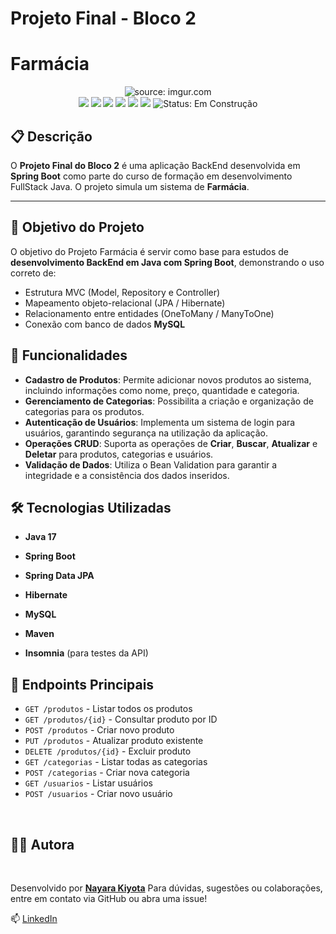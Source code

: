 # Projeto Final - Bloco 2

# Farmácia



<div align="center">
<img src="https://i.imgur.com/w8tTOuT.png" title="source: imgur.com" /> 
</div>



<div align="center">
<img src="https://img.shields.io/github/languages/top/rafaelq80/aulas_java_t82?style=flat-square" />
<img src="https://img.shields.io/github/repo-size/rafaelq80/aulas_java_t82?style=flat-square" />
<img src="https://img.shields.io/github/languages/count/rafaelq80/aulas_java_t82?style=flat-square" />
<img src="https://img.shields.io/github/last-commit/rafaelq80/aulas_java_t82?style=flat-square" />
<img src="https://img.shields.io/github/issues/rafaelq80/aulas_java_t82?style=flat-square" />
<img src="https://img.shields.io/github/issues-pr/rafaelq80/aulas_java_t82?style=flat-square" />
<img src="https://img.shields.io/badge/status-construção-yellow" alt="Status: Em Construção">
</div>


## 📋 Descrição

O **Projeto Final do Bloco 2** é uma aplicação BackEnd desenvolvida em **Spring Boot**  como parte do curso de formação em desenvolvimento FullStack Java. O projeto simula um sistema de **Farmácia**. 

------

## 🧠 Objetivo do Projeto

O objetivo do Projeto Farmácia é servir como base para estudos de **desenvolvimento BackEnd em Java com Spring Boot**, demonstrando o uso correto de:
- Estrutura MVC (Model, Repository e Controller)
- Mapeamento objeto-relacional (JPA / Hibernate)
- Relacionamento entre entidades (OneToMany / ManyToOne)
- Conexão com banco de dados **MySQL**

## 🚀 Funcionalidades

- **Cadastro de Produtos**: Permite adicionar novos produtos ao sistema, incluindo informações como nome, preço, quantidade e categoria.
- **Gerenciamento de Categorias**: Possibilita a criação e organização de categorias para os produtos.
- **Autenticação de Usuários**: Implementa um sistema de login para usuários, garantindo segurança na utilização da aplicação.
- **Operações CRUD**: Suporta as operações de **Criar**, **Buscar**, **Atualizar** e **Deletar** para produtos, categorias e usuários.
- **Validação de Dados**: Utiliza o Bean Validation para garantir a integridade e a consistência dos dados inseridos.

## 🛠 Tecnologias Utilizadas

- **Java 17**

- **Spring Boot**

- **Spring Data JPA**

- **Hibernate**

- **MySQL**

- **Maven**

- **Insomnia** (para testes da API)

  

## 📌 Endpoints Principais

- `GET /produtos` - Listar todos os produtos
- `GET /produtos/{id}` - Consultar produto por ID
- `POST /produtos` - Criar novo produto
- `PUT /produtos` - Atualizar produto existente
- `DELETE /produtos/{id}` - Excluir produto
- `GET /categorias` - Listar todas as categorias
- `POST /categorias` - Criar nova categoria
- `GET /usuarios` - Listar usuários
- `POST /usuarios` - Criar novo usuário



<br />

##  🧑‍💻 Autora

<br />

Desenvolvido por [**Nayara Kiyota**](https://github.com/nayarakiyota)
Para dúvidas, sugestões ou colaborações, entre em contato via GitHub ou abra uma issue!

 📫 [LinkedIn](https://www.linkedin.com/in/nayara-kiyota/)

